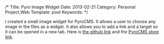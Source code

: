 /*
Title: Pyro Image Widget
Date: 2013-02-21
Category: Personal Project,Web
Template: post
Keywords: 
*/

I created a small image widget for PyroCMS. It allows a user to choose
any image in the files as a widget. It also allows you to add a link and
a target so it can be opened in a new tab. Here is [the github
link](https://github.com/james2doyle/pyro-image-widget "Pyro Image Widget Github")
and the [PyroCMS store
link](https://www.pyrocms.com/store/details/pyro_image_widget "Pyro Image Widget").
